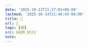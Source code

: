 ```yaml
---
date: '2025-10-13T11:27:01+08:00'
lastmod: '2025-10-14T21:46:45-08:00'
title: 󰕀
url: 󰕀
tags: [爽]
src: GHZR DCCV
note:
---
```

